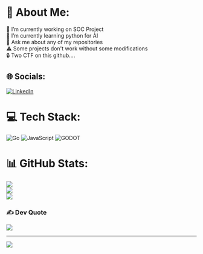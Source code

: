# 💫 About Me:
🔭 I’m currently working on SOC Project<br>🌱 I’m currently learning  python for AI<br>💬 Ask me about any of my repositories<br>⚠️ Some projects don't work without some modifications<br>🔒 Two CTF on this github....


## 🌐 Socials:
[![LinkedIn](https://img.shields.io/badge/LinkedIn-%230077B5.svg?logo=linkedin&logoColor=white)](https://www.linkedin.com/in/alexandre-rocchi) 

# 💻 Tech Stack:
![Go](https://img.shields.io/badge/go-%2300ADD8.svg?style=for-the-badge&logo=go&logoColor=white) ![JavaScript](https://img.shields.io/badge/javascript-%23323330.svg?style=for-the-badge&logo=javascript&logoColor=%23F7DF1E) ![GODOT](https://img.shields.io/badge/godot-3582bb.svg?style=for-the-badge&logo=godot-engine&logoColor=white)
# 📊 GitHub Stats:
![](https://github-readme-stats.vercel.app/api?username=AlexandreRocchi&theme=highcontrast&hide_border=false&include_all_commits=false&count_private=false)<br/>
![](https://github-readme-streak-stats.herokuapp.com/?user=AlexandreRocchi&theme=highcontrast&hide_border=false)<br/>
![](https://github-readme-stats.vercel.app/api/top-langs/?username=AlexandreRocchi&theme=highcontrast&hide_border=false&include_all_commits=false&count_private=false&layout=compact)

### ✍️ Dev Quote
![](https://quotes-github-readme.vercel.app/api?type=horizontal&theme=gruvbox)

---
[![](https://visitcount.itsvg.in/api?id=AlexandreRocchi&icon=0&color=11)](https://visitcount.itsvg.in)

<!-- Proudly created with GPRM ( https://gprm.itsvg.in ) -->
